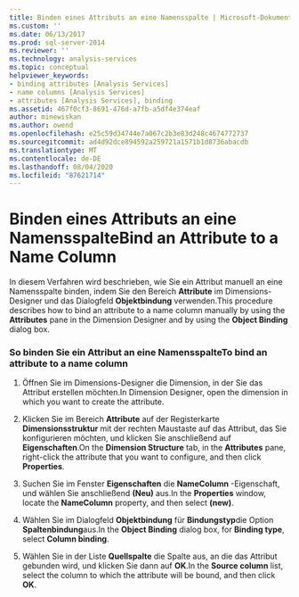 ```yaml
---
title: Binden eines Attributs an eine Namensspalte | Microsoft-Dokumentation
ms.custom: ''
ms.date: 06/13/2017
ms.prod: sql-server-2014
ms.reviewer: ''
ms.technology: analysis-services
ms.topic: conceptual
helpviewer_keywords:
- binding attributes [Analysis Services]
- name columns [Analysis Services]
- attributes [Analysis Services], binding
ms.assetid: 467f0cf3-8691-476d-a7fb-a5df4e374eaf
author: minewiskan
ms.author: owend
ms.openlocfilehash: e25c59d34744e7a067c2b3e83d248c4674772737
ms.sourcegitcommit: ad4d92dce894592a259721a1571b1d8736abacdb
ms.translationtype: MT
ms.contentlocale: de-DE
ms.lasthandoff: 08/04/2020
ms.locfileid: "87621714"
---
```

# <a name="bind-an-attribute-to-a-name-column"></a><span data-ttu-id="8117d-102">Binden eines Attributs an eine Namensspalte</span><span class="sxs-lookup"><span data-stu-id="8117d-102">Bind an Attribute to a Name Column</span></span>
  <span data-ttu-id="8117d-103">In diesem Verfahren wird beschrieben, wie Sie ein Attribut manuell an eine Namensspalte binden, indem Sie den Bereich **Attribute** im Dimensions-Designer und das Dialogfeld **Objektbindung** verwenden.</span><span class="sxs-lookup"><span data-stu-id="8117d-103">This procedure describes how to bind an attribute to a name column manually by using the **Attributes** pane in the Dimension Designer and by using the **Object Binding** dialog box.</span></span>  
  
### <a name="to-bind-an-attribute-to-a-name-column"></a><span data-ttu-id="8117d-104">So binden Sie ein Attribut an eine Namensspalte</span><span class="sxs-lookup"><span data-stu-id="8117d-104">To bind an attribute to a name column</span></span>  
  
1.  <span data-ttu-id="8117d-105">Öffnen Sie im Dimensions-Designer die Dimension, in der Sie das Attribut erstellen möchten.</span><span class="sxs-lookup"><span data-stu-id="8117d-105">In Dimension Designer, open the dimension in which you want to create the attribute.</span></span>  
  
2.  <span data-ttu-id="8117d-106">Klicken Sie im Bereich **Attribute** auf der Registerkarte **Dimensionsstruktur** mit der rechten Maustaste auf das Attribut, das Sie konfigurieren möchten, und klicken Sie anschließend auf **Eigenschaften**.</span><span class="sxs-lookup"><span data-stu-id="8117d-106">On the **Dimension Structure** tab, in the **Attributes** pane, right-click the attribute that you want to configure, and then click **Properties**.</span></span>  
  
3.  <span data-ttu-id="8117d-107">Suchen Sie im Fenster **Eigenschaften** die **NameColumn** -Eigenschaft, und wählen Sie anschließend **(Neu)** aus.</span><span class="sxs-lookup"><span data-stu-id="8117d-107">In the **Properties** window, locate the **NameColumn** property, and then select **(new)**.</span></span>  
  
4.  <span data-ttu-id="8117d-108">Wählen Sie im Dialogfeld **Objektbindung** für **Bindungstyp**die Option **Spaltenbindung**aus.</span><span class="sxs-lookup"><span data-stu-id="8117d-108">In the **Object Binding** dialog box, for **Binding type**, select **Column binding**.</span></span>  
  
5.  <span data-ttu-id="8117d-109">Wählen Sie in der Liste **Quellspalte** die Spalte aus, an die das Attribut gebunden wird, und klicken Sie dann auf **OK**.</span><span class="sxs-lookup"><span data-stu-id="8117d-109">In the **Source column** list, select the column to which the attribute will be bound, and then click **OK**.</span></span>  
  
  
